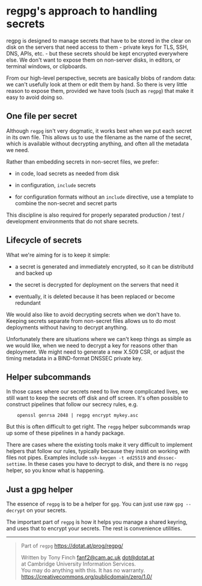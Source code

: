 regpg's approach to handling secrets
====================================

regpg is designed to manage secrets that have to be stored in the
clear on disk on the servers that need access to them - private keys
for TLS, SSH, DNS, APIs, etc. - but these secrets should be kept
encrypted everywhere else. We don't want to expose them on non-server
disks, in editors, or terminal windows, or clipboards.

From our high-level perspective, secrets are basically blobs of random
data: we can't usefully look at them or edit them by hand. So there is
very little reason to expose them, provided we have tools (such as
`regpg`) that make it easy to avoid doing so.


One file per secret
-------------------

Although `regpg` isn't very dogmatic, it works best when we put each
secret in its own file. This allows us to use the filename as the name
of the secret, which is available without decrypting anything, and
often all the metadata we need.

Rather than embedding secrets in non-secret files, we prefer:

* in code, load secrets as needed from disk

* in configuration, `include` secrets

* for configuration formats without an `include` directive,
  use a template to combine the non-secret and secret parts

This discipline is also required for properly separated production /
test / development environments that do not share secrets.


Lifecycle of secrets
--------------------

What we're aiming for is to keep it simple:

* a secret is generated and immediately encrypted, so it can be
  distributd and backed up

* the secret is decrypted for deployment on the servers that need it

* eventually, it is deleted because it has been replaced or become
  redundant

We would also like to avoid decrypting secrets when we don't have to.
Keeping secrets separate from non-secret files allows us to do most
deployments without having to decrypt anything.

Unfortunately there are situations where we can't keep things as
simple as we would like, when we need to decrypt a key for reasons
other than deployment. We might need to generate a new X.509 CSR, or
adjust the timing metadata in a BIND-format DNSSEC private key.


Helper subcommands
------------------

In those cases where our secrets need to live more complicated lives,
we still want to keep the secrets off disk and off screen. It's often
possible to construct pipelines that follow our secrecy rules, e.g.

        openssl genrsa 2048 | regpg encrypt mykey.asc

But this is often difficult to get right. The `regpg` helper
subcommands wrap up some of these pipelines in a handy package.

There are cases where the existing tools make it very difficult to
implement helpers that follow our rules, typically because they insist
on working with files not pipes. Examples include `ssh-keygen -t
ed25519` and `dnssec-settime`. In these cases you have to decrypt to
disk, and there is no `regpg` helper, so you know what is happening.


Just a gpg helper
-----------------

The essence of `regpg` is to be a helper for `gpg`. You can just use
raw `gpg --decrypt` on your secrets.

The important part of `regpg` is how it helps you manage a shared
keyring, and uses that to encrypt your secrets. The rest is
convenience utilities.


---------------------------------------------------------------------------

> Part of `regpg` <https://dotat.at/prog/regpg/>
>
> Written by Tony Finch <fanf2@cam.ac.uk> <dot@dotat.at>  
> at Cambridge University Information Services.  
> You may do anything with this. It has no warranty.  
> <https://creativecommons.org/publicdomain/zero/1.0/>
